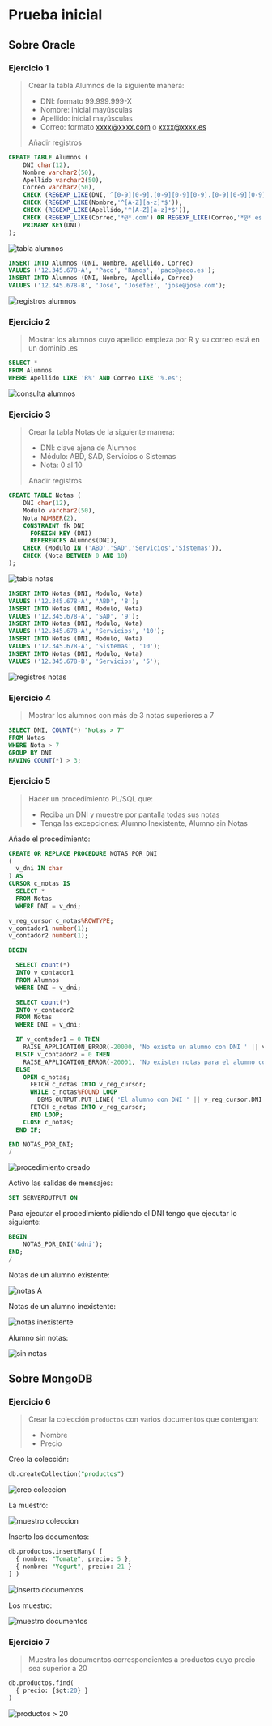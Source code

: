 # Prueba inicial

## Sobre Oracle

### Ejercicio 1

> Crear la tabla Alumnos de la siguiente manera:
>
> - DNI: formato 99.999.999-X
> - Nombre: inicial mayúsculas
> - Apellido: inicial mayúsculas
> - Correo: formato xxxx@xxxx.com o xxxx@xxxx.es
>
> Añadir registros

```sql
CREATE TABLE Alumnos (
    DNI char(12),
    Nombre varchar2(50),
    Apellido varchar2(50),
    Correo varchar2(50),
    CHECK (REGEXP_LIKE(DNI,'^[0-9][0-9].[0-9][0-9][0-9].[0-9][0-9][0-9]-[A-Z]$')),
    CHECK (REGEXP_LIKE(Nombre,'^[A-Z][a-z]*$')),
    CHECK (REGEXP_LIKE(Apellido,'^[A-Z][a-z]*$')),
    CHECK (REGEXP_LIKE(Correo,'*@*.com') OR REGEXP_LIKE(Correo,'*@*.es')),
    PRIMARY KEY(DNI)
);
```

![tabla alumnos](https://i.imgur.com/ssnk4aA.png)

```sql
INSERT INTO Alumnos (DNI, Nombre, Apellido, Correo)
VALUES ('12.345.678-A', 'Paco', 'Ramos', 'paco@paco.es');
INSERT INTO Alumnos (DNI, Nombre, Apellido, Correo)
VALUES ('12.345.678-B', 'Jose', 'Josefez', 'jose@jose.com');
```

![registros alumnos](https://i.imgur.com/GyWEdM2.png)

### Ejercicio 2

> Mostrar los alumnos cuyo apellido empieza por R y su correo está en un dominio .es

```sql
SELECT *
FROM Alumnos
WHERE Apellido LIKE 'R%' AND Correo LIKE '%.es';
```

![consulta alumnos](https://i.imgur.com/7zCm7XX.png)

### Ejercicio 3

> Crear la tabla Notas de la siguiente manera:
>
> - DNI: clave ajena de Alumnos
> - Módulo: ABD, SAD, Servicios o Sistemas
> - Nota: 0 al 10
>
> Añadir registros

```sql
CREATE TABLE Notas (
    DNI char(12),
    Modulo varchar2(50),
    Nota NUMBER(2),
    CONSTRAINT fk_DNI
      FOREIGN KEY (DNI)
      REFERENCES Alumnos(DNI),
    CHECK (Modulo IN ('ABD','SAD','Servicios','Sistemas')),
    CHECK (Nota BETWEEN 0 AND 10)
);
```

![tabla notas](https://i.imgur.com/YNvm9yd.png)

```sql
INSERT INTO Notas (DNI, Modulo, Nota)
VALUES ('12.345.678-A', 'ABD', '8');
INSERT INTO Notas (DNI, Modulo, Nota)
VALUES ('12.345.678-A', 'SAD', '9');
INSERT INTO Notas (DNI, Modulo, Nota)
VALUES ('12.345.678-A', 'Servicios', '10');
INSERT INTO Notas (DNI, Modulo, Nota)
VALUES ('12.345.678-A', 'Sistemas', '10');
INSERT INTO Notas (DNI, Modulo, Nota)
VALUES ('12.345.678-B', 'Servicios', '5');
```

![registros notas](https://i.imgur.com/Cmq3eMu.png)

### Ejercicio 4

> Mostrar los alumnos con más de 3 notas superiores a 7

```sql
SELECT DNI, COUNT(*) "Notas > 7"
FROM Notas
WHERE Nota > 7
GROUP BY DNI
HAVING COUNT(*) > 3;
```

### Ejercicio 5

> Hacer un procedimiento PL/SQL que:
>
> - Reciba un DNI y muestre por pantalla todas sus notas
> - Tenga las excepciones: Alumno Inexistente, Alumno sin Notas

Añado el procedimiento:

```sql
CREATE OR REPLACE PROCEDURE NOTAS_POR_DNI
(
  v_dni IN char
) AS
CURSOR c_notas IS
  SELECT * 
  FROM Notas
  WHERE DNI = v_dni;

v_reg_cursor c_notas%ROWTYPE;
v_contador1 number(1);
v_contador2 number(1);

BEGIN

  SELECT count(*)
  INTO v_contador1
  FROM Alumnos
  WHERE DNI = v_dni;

  SELECT count(*)
  INTO v_contador2
  FROM Notas
  WHERE DNI = v_dni;

  IF v_contador1 = 0 THEN
    RAISE_APPLICATION_ERROR(-20000, 'No existe un alumno con DNI ' || v_dni);
  ELSIF v_contador2 = 0 THEN
    RAISE_APPLICATION_ERROR(-20001, 'No existen notas para el alumno con DNI ' || v_dni);
  ELSE
    OPEN c_notas;
      FETCH c_notas INTO v_reg_cursor;
      WHILE c_notas%FOUND LOOP
        DBMS_OUTPUT.PUT_LINE( 'El alumno con DNI ' || v_reg_cursor.DNI || ' ha sacado una nota de ' || v_reg_cursor.Nota || ' en el módulo ' || v_reg_cursor.Modulo);
      FETCH c_notas INTO v_reg_cursor;
      END LOOP;
    CLOSE c_notas;
  END IF;

END NOTAS_POR_DNI;
/
```

![procedimiento creado](https://i.imgur.com/Sxi3fzv.png)

Activo las salidas de mensajes:

```sql
SET SERVEROUTPUT ON
```

Para ejecutar el procedimiento pidiendo el DNI tengo que ejecutar lo siguiente:

```sql
BEGIN
    NOTAS_POR_DNI('&dni');
END;
/
```

Notas de un alumno existente:

![notas A](https://i.imgur.com/SYyMGpJ.png)

Notas de un alumno inexistente:

![notas inexistente](https://i.imgur.com/RGI2n7f.png)

Alumno sin notas:

![sin notas](https://i.imgur.com/8z4v4gc.png)

## Sobre MongoDB

### Ejercicio 6

> Crear la colección `productos` con varios documentos que contengan:
>
> - Nombre
> - Precio

Creo la colección:

```sql
db.createCollection("productos")
```

![creo coleccion](https://i.imgur.com/cWakYg4.png)

La muestro:

![muestro coleccion](https://i.imgur.com/MIBzjMP.png)

Inserto los documentos:

```sql
db.productos.insertMany( [
  { nombre: "Tomate", precio: 5 },
  { nombre: "Yogurt", precio: 21 }
] )
```

![inserto documentos](https://i.imgur.com/VjvLMpV.png)

Los muestro:

![muestro documentos](https://i.imgur.com/Zznfwyt.png)

### Ejercicio 7

> Muestra los documentos correspondientes a productos cuyo precio sea superior a 20

```sql
db.productos.find(
  { precio: {$gt:20} }
)
```

![productos > 20](https://i.imgur.com/971X7j6.png)

